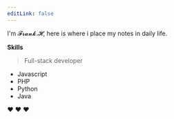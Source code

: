 ```yaml
---
editLink: false
---
```



I'm 𝓕𝓻𝓪𝓷𝓴.𝓗, here is where i place my notes in daily life.

**Skills**

> Full-stack developer

- Javascript
- PHP
- Python
- Java

:heart: :heart: :heart: